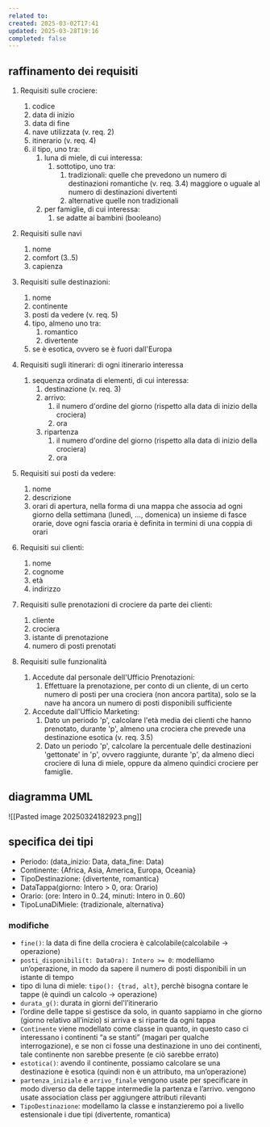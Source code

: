 ```yaml
---
related to: 
created: 2025-03-02T17:41
updated: 2025-03-28T19:16
completed: false
---
```

## raffinamento dei requisiti
1. Requisiti sulle crociere:
	1. codice 
	2. data di inizio
	3. data di fine
	4. nave utilizzata (v. req. 2)
	5. itinerario (v. req. 4)
	6. il tipo, uno tra:
		1. luna di miele, di cui interessa:
			1. sottotipo, uno tra:
				1. tradizionali: 
					quelle che prevedono un numero di destinazioni romantiche (v. req. 3.4) maggiore o uguale al numero di destinazioni divertenti
				2. alternative
					quelle non tradizionali
		2. per famiglie, di cui interessa:
			1. se adatte ai bambini (booleano)

2. Requisiti sulle navi
	1. nome
	2. comfort (3..5)
	3. capienza

3. Requisiti sulle destinazioni:
	1. nome
	2. continente
	3. posti da vedere (v. req. 5)
	4. tipo, almeno uno tra:
		1. romantico
		2. divertente
	5. se è esotica, ovvero se è fuori dall'Europa

4. Requisiti sugli itinerari: di ogni itinerario interessa
	1. sequenza ordinata di elementi, di cui interessa:
		1. destinazione (v. req. 3)
		2. arrivo:
			1. il numero d'ordine del giorno (rispetto alla data di inizio della crociera)
			2. ora
		3. ripartenza	
			1. il numero d'ordine del giorno (rispetto alla data di inizio della crociera)
			2. ora

5. Requisiti sui posti da vedere:
	1. nome
	2. descrizione
	3. orari di apertura, nella forma di una mappa che associa ad ogni giorno della settimana (lunedì, ..., domenica) un insieme di fasce orarie, dove ogni fascia oraria è definita in termini di una coppia di orari

6. Requisiti sui clienti:
	1. nome
	2. cognome 
	3. età 
	4. indirizzo

7. Requisiti sulle prenotazioni di crociere da parte dei clienti:
	1. cliente
	2. crociera
	3. istante di prenotazione
	4. numero di posti prenotati

8. Requisiti sulle funzionalità
	1. Accedute dal personale dell'Ufficio Prenotazioni:
		1. Effettuare la prenotazione, per conto di un cliente, di un certo numero di posti per una crociera (non ancora partita), solo se la nave ha ancora un numero di posti disponibili sufficiente
	2. Accedute dall'Ufficio Marketing:
		1. Dato un periodo 'p', calcolare l'età media dei clienti che hanno prenotato, durante 'p', almeno una crociera che prevede una destinazione esotica (v. req. 3.5)
		2. Dato un periodo 'p', calcolare la percentuale delle destinazioni 'gettonate' in 'p', ovvero raggiunte, durante 'p', da almeno dieci crociere di luna di miele, oppure da almeno quindici crociere per famiglie.
## diagramma UML
![[Pasted image 20250324182923.png]]
## specifica dei tipi
- Periodo: (data_inizio: Data, data_fine: Data)
- Continente: {Africa, Asia, America, Europa, Oceania}
- TipoDestinazione: {divertente, romantica}
- DataTappa(giorno: Intero > 0, ora: Orario) 
- Orario: (ore: Intero in 0..24, minuti: Intero in 0..60)
- TipoLunaDiMiele: {tradizionale, alternativa}
### modifiche
- `fine()`: la data di fine della crociera è calcolabile(calcolabile → operazione)
- `posti_disponibili(t: DataOra): Intero >= 0`: modelliamo un’operazione, in modo da sapere il numero di posti disponibili in un istante di tempo
- tipo di luna di miele: `tipo(): {trad, alt}`, perchè bisogna contare le tappe (è quindi un calcolo → operazione)
- `durata_g()`: durata in giorni del'l’itinerario
- l’ordine delle tappe si gestisce da solo, in quanto sappiamo in che giorno (giorno relativo all’inizio) si arriva e si riparte da ogni tappa
- `Continente` viene modellato come classe in quanto, in questo caso ci interessano i continenti “a se stanti” (magari per qualche interrogazione), e se non ci fosse una destinazione in uno dei continenti, tale continente non sarebbe presente (e ciò sarebbe errato)
- `estotica()`: avendo il continente, possiamo calcolare se una destinazione è esotica (quindi non è un attributo, ma un’operazione)
- `partenza_iniziale` e `arrivo_finale` vengono usate per specificare in modo diverso da delle tappe intermedie la partenza e l’arrivo. vengono usate association class per aggiungere attributi rilevanti 
- `TipoDestinazione`: modellamo la classe e instanzieremo poi a livello estensionale i due tipi (divertente, romantica)